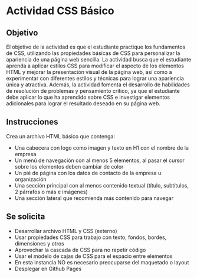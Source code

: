 # Actividad CSS Básico 

## Objetivo
El objetivo de la actividad es que el estudiante practique los fundamentos de CSS, utilizando las propiedades básicas de CSS para personalizar la apariencia de una página web sencilla. La actividad busca que el estudiante aprenda a aplicar estilos CSS para modificar el aspecto de los elementos HTML y mejorar la presentación visual de la página web, así como a experimentar con diferentes estilos y técnicas para lograr una apariencia única y atractiva. Además, la actividad fomenta el desarrollo de habilidades de resolución de problemas y pensamiento crítico, ya que el estudiante debe aplicar lo que ha aprendido sobre CSS e investigar elementos adicionales para lograr el resultado deseado en su página web.

## Instrucciones 
Crea un archivo HTML básico que contenga: 
- Una cabecera con logo como imagen y texto en H1 con el nombre de la empresa
- Un menú de navegación con al menos 5 elementos, al pasar el cursor sobre los elementos deben cambiar de color 
- Un pié de página con los datos de contacto de la empresa u organización 
- Una sección principal con al menos contenido textual (título, subtítulos, 2 párrafos o más e imágenes)
- Una sección lateral que recomienda más contenido para navegar 

## Se solicita 
- Desarrollar archivo HTML y CSS (externo)
- Usar propiedades CSS para trabajo con texto, fondos, bordes, dimensiones y otros 
- Aprovechar la cascada de CSS para no repetir código 
- Usar el modelo de cajas de CSS para el espacio entre elementos 
- En esta instancia NO es necesario preocuparse del maquetado o layout
- Desplegar en Github Pages 
